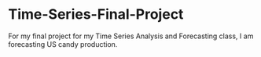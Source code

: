 # Time-Series-Final-Project
For my final project for my Time Series Analysis and Forecasting class, I am forecasting US candy production. 
